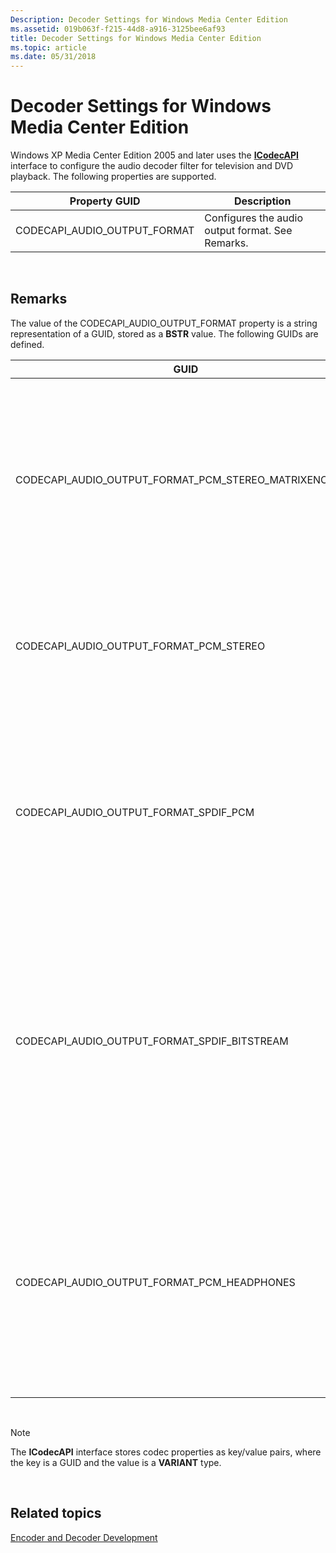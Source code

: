 ```yaml
---
Description: Decoder Settings for Windows Media Center Edition
ms.assetid: 019b063f-f215-44d8-a916-3125bee6af93
title: Decoder Settings for Windows Media Center Edition
ms.topic: article
ms.date: 05/31/2018
---
```


# Decoder Settings for Windows Media Center Edition

Windows XP Media Center Edition 2005 and later uses the [**ICodecAPI**](/windows/desktop/api/Strmif/nn-strmif-icodecapi) interface to configure the audio decoder filter for television and DVD playback. The following properties are supported.



| Property GUID                   | Description                                      |
|---------------------------------|--------------------------------------------------|
| CODECAPI\_AUDIO\_OUTPUT\_FORMAT | Configures the audio output format. See Remarks. |



 

## Remarks

The value of the CODECAPI\_AUDIO\_OUTPUT\_FORMAT property is a string representation of a GUID, stored as a **BSTR** value. The following GUIDs are defined.



| GUID                                                        | Description                                                                                                                                                                                                    |
|-------------------------------------------------------------|----------------------------------------------------------------------------------------------------------------------------------------------------------------------------------------------------------------|
| CODECAPI\_AUDIO\_OUTPUT\_FORMAT\_PCM\_STEREO\_MATRIXENCODED | The software audio filter should perform software decoding and output a stereo audio stream, with the multichannel audio matrix encoded to the two channels.                                                   |
| CODECAPI\_AUDIO\_OUTPUT\_FORMAT\_PCM\_STEREO                | The software audio filter should perform software decoding and output a stereo audio stream.                                                                                                                   |
| CODECAPI\_AUDIO\_OUTPUT\_FORMAT\_SPDIF\_PCM                 | The software audio filter should perform software audio decoding, even though the physical output from the PC may be a digital interface, such as S/PDIF.                                                      |
| CODECAPI\_AUDIO\_OUTPUT\_FORMAT\_SPDIF\_BITSTREAM           | The software audio filter should not perform software audio decoding, but should pass the raw digital audio bitstream for external processing by a device connected with a digital audio link, such as S/PDIF. |
| CODECAPI\_AUDIO\_OUTPUT\_FORMAT\_PCM\_HEADPHONES            | The software audio filter should perform software audio decoding and should apply proprietary processing to optimize for headphones. Support for this setting is optional.                                     |



 

> [!Note]  
> The **ICodecAPI** interface stores codec properties as key/value pairs, where the key is a GUID and the value is a **VARIANT** type.

 

## Related topics

<dl> <dt>

[Encoder and Decoder Development](encoder-and-decoder-development.md)
</dt> </dl>

 

 



